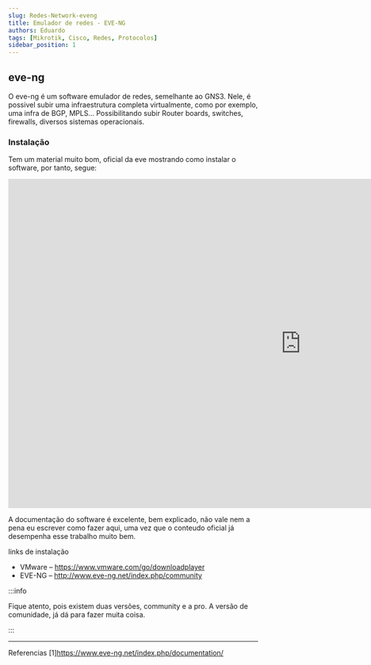 ```yaml
---
slug: Redes-Network-eveng
title: Emulador de redes - EVE-NG 
authors: Eduardo
tags: [Mikrotik, Cisco, Redes, Protocolos]
sidebar_position: 1
---
```


## eve-ng

O eve-ng é um software emulador de redes, semelhante ao GNS3. Nele, é possivel subir uma infraestrutura completa virtualmente, como por exemplo, uma infra de BGP, MPLS... Possibilitando subir Router boards, switches, firewalls, diversos sistemas operacionais. 

### Instalação
Tem um material muito bom, oficial da eve mostrando como instalar o software, por tanto, segue:

<iframe width="1180" height="664" src="https://www.youtube.com/embed/Kxt5dvuAfNk" title="EVE How To: ISO Install VM Workstation" frameborder="0" allow="accelerometer; autoplay; clipboard-write; encrypted-media; gyroscope; picture-in-picture" allowfullscreen></iframe>

A documentação do software é excelente, bem explicado, não vale nem a pena eu escrever como fazer aqui, uma vez que o conteudo oficial já desempenha esse trabalho muito bem.


links de instalação
- VMware – https://www.vmware.com/go/downloadplayer
- EVE-NG – http://www.eve-ng.net/index.php/community


:::info

Fique atento, pois existem duas versões, community e a pro. A versão de comunidade, já dá para fazer muita coisa.

:::

---
Referencias
[1]https://www.eve-ng.net/index.php/documentation/


